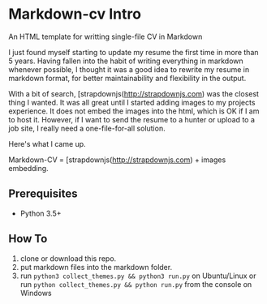 # Markdown-cv Intro

An HTML template for writting single-file CV in Markdown

I just found myself starting to update my resume the first time in more than 5 years.
Having fallen into the habit of writing everything in markdown whenever possible, I thought it was a good idea to rewrite my resume in markdown format, for better maintainability and flexibility in the output.

With a bit of search, [strapdownjs(http://strapdownjs.com) was the closest thing I wanted.
It was all great until I started adding images to my projects experience. It does not embed the images into the html, which is OK if I am to host it. However, if I want to send the resume to a hunter or upload to a job site, I really need a one-file-for-all solution.

Here's what I came up.

Markdown-CV = [strapdownjs(http://strapdownjs.com) + images embedding.

## Prerequisites

- Python 3.5+

## How To

1. clone or download this repo.
2. put markdown files into the markdown folder.
3. run `python3 collect_themes.py && python3 run.py` on Ubuntu/Linux or
   run `python collect_themes.py && python run.py` from the console on Windows


 

